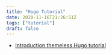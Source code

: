```yaml
---
title: "Hugo Tutorial"
date: 2020-11-16T21:26:51Z
tags: ["tutorial"]
draft: false
---
```


* [Introduction themeless Hugo tutorial](https://www.ii.com/themeless-gitless-intro-hugo/)
